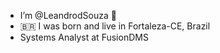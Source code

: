 -  I’m @LeandrodSouza 👋
-  🇧🇷 I was born and live in Fortaleza-CE, Brazil
-  Systems Analyst at FusionDMS

<!---
 ✨ Zoo-Wee-Mama! ✨ 
--->

